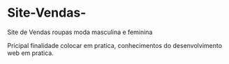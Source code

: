 # Site-Vendas-
Site de Vendas roupas moda masculina e feminina 

Pricipal finalidade colocar em pratica, conhecimentos do desenvolvimento web em pratica.
